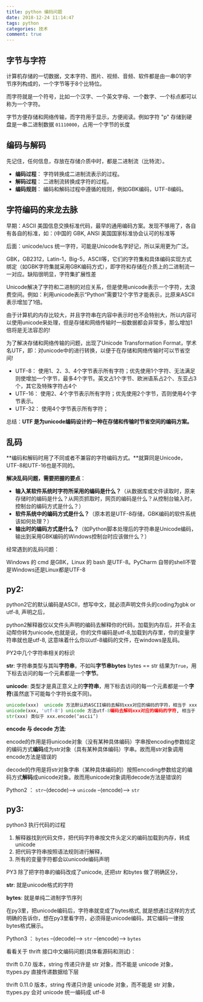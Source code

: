 ```yaml
---
title: python 编码问题
date: 2018-12-24 11:14:47
tags: python
categories: 技术
comment: true
---
```


## 字节与字符

计算机存储的一切数据，文本字符、图片、视频、音频、软件都是由一串01的字节序列构成的，一个字节等于8个比特位。

而字符就是一个符号，比如一个汉字、一个英文字母、一个数字、一个标点都可以称为一个字符。

字节方便存储和网络传输，而字符用于显示，方便阅读。例如字符 "p" 存储到硬盘是一串二进制数据 `01110000`，占用一个字节的长度

## 编码与解码

先记住，任何信息，存放在存储介质中时，都是二进制流（比特流）。

- **编码过程**： 字符转换成二进制流表示的过程。
- **解码过程**： 二进制流转换成字符的过程。
- **编码规则**： 编码和解码过程中遵循的规则，例如GBK编码，UTF-8编码。

## 字符编码的来龙去脉

早期：ASCII 美国信息交换标准代码，最早的通用编码方案。发现不够用了，各自有各自的标准，如：(中国的 GBK, ANSI 美国国家标准协会认可的标准等

后面：unicode/ucs 统一字符，可能是Unicode名字好记，所以采用更为广泛。

GBK，GB2312，Latin-1，Big-5，ASCII等，它们的字符集和具体编码实现方式绑定（如GBK字符集就采用GBK编码方式），即字符和存储在介质上的二进制流一一对应。缺陷很明显，字符集扩展性差

Unicode解决了字符和二进制的对应关系，但是使用unicode表示一个字符，太浪费空间。例如：利用unicode表示“Python”需要12个字节才能表示，比原来ASCII表示增加了1倍。

由于计算机的内存比较大，并且字符串在内容中表示时也不会特别大，所以内容可以使用unicode来处理，但是存储和网络传输时一般数据都会非常多，那么增加1倍将是无法容忍的!

为了解决存储和网络传输的问题，出现了Unicode Transformation Format，学术名UTF，即：对unicode中的进行转换，以便于在存储和网络传输时可以节省空间!

- UTF-8： 使用1、2、3、4个字节表示所有字符；优先使用1个字符、无法满足则使增加一个字节，最多4个字节。英文占1个字节、欧洲语系占2个、东亚占3个，其它及特殊字符占4个
- UTF-16： 使用2、4个字节表示所有字符；优先使用2个字节，否则使用4个字节表示。
- UTF-32： 使用4个字节表示所有字符；

总结：**UTF 是为unicode编码设计的一种在存储和传输时节省空间的编码方案。**

## 乱码

**编码和解码时用了不同或者不兼容的字符编码方式。**就算同是Unicode，UTF-8和UTF-16也是不同的。

**解决乱码问题，需要把握的要点**：

- **输入某软件系统时字符所采用的编码是什么？**（从数据库或文件读取时，原来存储时的编码是什么？从网页抓取时，网页的编码是什么？从控制台输入时，控制台的编码方式是什么？）
- **软件系统中的编码方式是什么？**（原本若是UTF-8存储，GBK编码的软件系统该如何处理？）
- **输出时的编码方式是什么？**（如Python脚本处理后的字符串是Unicode编码，输出到采用GBK编码的Windows控制台时应该做什么？）

经常遇到的乱码问题：

Windows 的 cmd 是GBK，Linux 的 bash 是UTF-8。PyCharm 自带的shell不管是Windows还是Linux都是UTF-8

## py2:

python2它的默认编码是ASCII，想写中文，就必须声明文件头的coding为gbk or utf-8, 声明之后，

python2解释器仅以文件头声明的编码去解释你的代码，加载到内存后，并不会主动帮你转为unicode,也就是说，你的文件编码是utf-8,加载到内存里，你的变量字符串就也是utf-8, 这意味着什么你以utf-8编码的文件，在windows是乱码。

PY2中几个字符串相关的标识

**str**: 字符串类型与其叫**字符串**，不如叫**字节串bytes**     bytes == str 结果为`True`，用下标去访问的每一个元素都是一个**字节**。

**unicode**: 类型才是真正意义上的**字符串**，用下标去访问的每一个元素都是一个**字符**(虽然底下可能每个字符长度不同)。

```python
unicode(xxx)  unicode 方法默认的ASCII编码去解码xxx对应的编码的字符，相当于 xxx.decode()
unicode(xxx, 'utf-8') unicode 方法utf-8编码去解码xxx对应的编码的字符, 相当于 xxx.decode('utf-8')
str(xxx) 类似于 xxx.encode(‘ascii’)
```

**encode 与 decode 方法**:

encode的作用是将unicode对象（没有某种具体编码）字串按encoding参数给定的编码方式**编码**成为str对象（具有某种具体编码）字串。故而用str对象调用encode方法是错误的

decode的作用是将str对象字串（某种具体编码的）按照encoding参数给定的编码方式**解码**成unicode对象。故而用unicode对象调用decode方法是错误的

Python2 ： `str`–(decode)–> `unicode` –(encode)–> `str`

## py3:

python3 执行代码的过程

1. 解释器找到代码文件，把代码字符串按文件头定义的编码加载到内存，转成unicode
2. 把代码字符串按照语法规则进行解释，
3. 所有的变量字符都会以unicode编码声明

PY3 除了把字符串的编码改成了unicode, 还把str 和bytes 做了明确区分，

**str**: 就是unicode格式的字符

**bytes**: 就是单纯二进制字节序列

在py3里，把unicode编码后，字符串就变成了bytes格式, 就是想通过这样的方式明确的告诉你，想在py3里看字符，必须得是unicode编码，其它编码一律按bytes格式展示。 

Python3 ： `bytes` –(decode)–> `str` –(encode)–> `bytes`



看看关于 thrift 接口中文编码问题(具体看源码和测试)：

thrift 0.7.0 版本，string 传递只许是 str 对象，而不能是 unicode 对象，ttypes.py 直接传递数据给下层

thrift 0.11.0 版本，string 传递只许是 unicode 对象，而不能是 str 对象，ttypes.py 会对 unicode 统一编码成 utf-8
